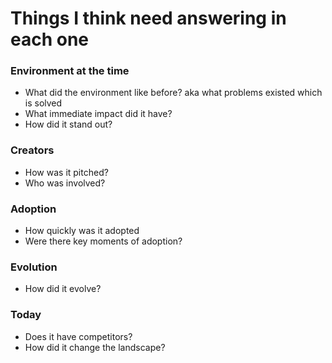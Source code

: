 # Things I think need answering in each one

### Environment at the time

- What did the environment like before? aka what problems existed which is solved
- What immediate impact did it have?
- How did it stand out?

### Creators

- How was it pitched?
- Who was involved?

### Adoption

- How quickly was it adopted
- Were there key moments of adoption?

### Evolution

- How did it evolve?

### Today

- Does it have competitors?
- How did it change the landscape?
